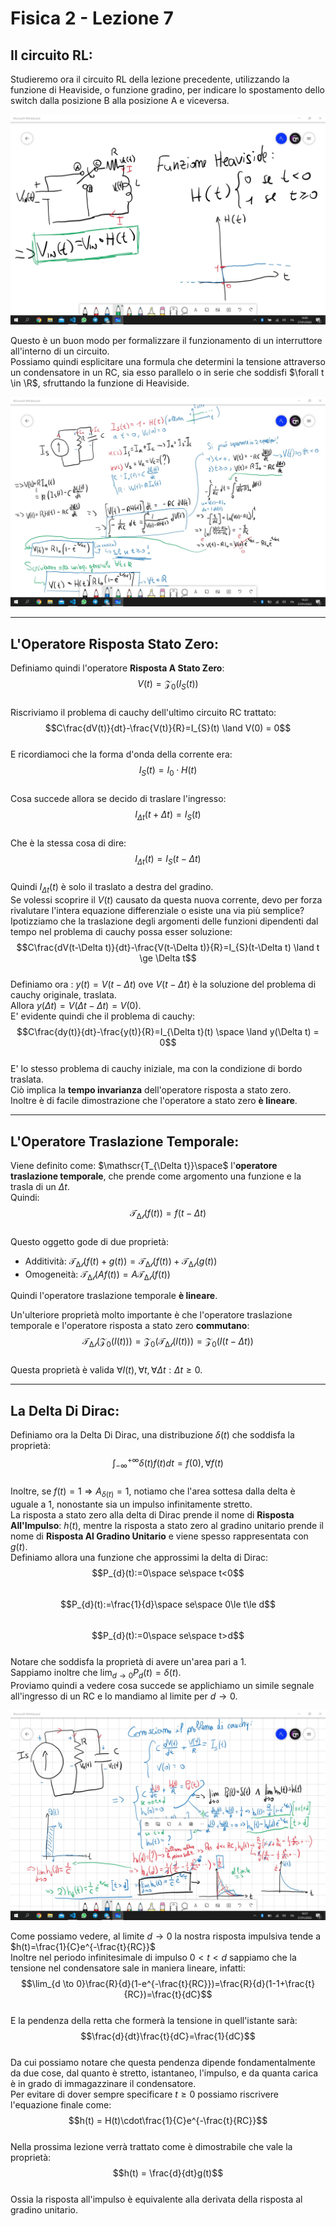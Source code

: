 <script type="text/javascript"
  src="https://cdnjs.cloudflare.com/ajax/libs/mathjax/2.7.0/MathJax.js?config=TeX-AMS_CHTML">
</script>
<script type="text/x-mathjax-config">
  MathJax.Hub.Config({
    tex2jax: {
      inlineMath: [['$','$'], ['\\(','\\)']],
      processEscapes: true},
      jax: ["input/TeX","input/MathML","input/AsciiMath","output/CommonHTML"],
      extensions: ["tex2jax.js","mml2jax.js","asciimath2jax.js","MathMenu.js","MathZoom.js","AssistiveMML.js", "[Contrib]/a11y/accessibility-menu.js"],
      TeX: {
      extensions: ["AMSmath.js","AMSsymbols.js","noErrors.js","noUndefined.js"],
      equationNumbers: {
      autoNumber: "AMS"
      }
    }
  });
</script>

Fisica 2 - Lezione 7
====================

Il circuito RL:
---------------

Studieremo ora il circuito RL della lezione precedente, utilizzando la funzione di Heaviside, o funzione gradino, per indicare lo spostamento dello switch dalla posizione B alla posizione A e viceversa.  

![Image](/img/lez7/funzione_heaviside.jpg)  

Questo è un buon modo per formalizzare il funzionamento di un interruttore all'interno di un circuito.  
Possiamo quindi esplicitare una formula che determini la tensione attraverso un condensatore in un RC, sia esso parallelo o in serie che soddisfi $\forall t \in \R$, sfruttando la funzione di Heaviside.  

![Image](/img/lez7/equazione_generale_circuito_rc_parallelo.jpg)  

---
L'Operatore Risposta Stato Zero:
--------------------------------

Definiamo quindi l'operatore **Risposta A Stato Zero**:  
$$V(t) = \mathscr{Z_{0}}(I_{S}(t))$$  
Riscriviamo il problema di cauchy dell'ultimo circuito RC trattato:  
$$C\frac{dV(t)}{dt}-\frac{V(t)}{R}=I_{S}(t) \land V(0) = 0$$  
E ricordiamoci che la forma d'onda della corrente era:  
$$I_{S}(t) = I_{0}\cdot H(t)$$  
Cosa succede allora se decido di traslare l'ingresso:  
$$I_{\Delta t}(t+\Delta t) = I_{S}(t)$$  
Che è la stessa cosa di dire:  
$$I_{\Delta t}(t) = I_{S}(t-\Delta t)$$  
Quindi $I_{\Delta t}(t)$ è solo il traslato a destra del gradino.  
Se volessi scoprire il $V(t)$ causato da questa nuova corrente, devo per forza rivalutare l'intera equazione differenziale o esiste una via più semplice?  
Ipotizziamo che la traslazione degli argomenti delle funzioni dipendenti dal tempo nel problema di cauchy possa esser soluzione:  
$$C\frac{dV(t-\Delta t)}{dt}-\frac{V(t-\Delta t)}{R}=I_{S}(t-\Delta t) \land t \ge \Delta t$$  
Definiamo ora : $y(t) = V(t-\Delta t)$ ove $V(t-\Delta t)$ è la soluzione del problema di cauchy originale, traslata.  
Allora $y(\Delta t) = V(\Delta t - \Delta t) = V(0)$.  
E' evidente quindi che il problema di cauchy:  
$$C\frac{dy(t)}{dt}-\frac{y(t)}{R}=I_{\Delta t}(t) \space \land y(\Delta t) = 0$$  
E' lo stesso problema di cauchy iniziale, ma con la condizione di bordo traslata.  
Ciò implica la **tempo invarianza** dell'operatore risposta a stato zero.  
Inoltre è di facile dimostrazione che l'operatore a stato zero **è lineare**.  

---
L'Operatore Traslazione Temporale:
----------------------------------

Viene definito come: $\mathscr{T_{\Delta t}}\space$ l'**operatore traslazione temporale**, che prende come argomento una funzione e la trasla di un $\Delta t$.  
Quindi:  
$$\mathscr{T_{\Delta t}}(f(t)) = f(t-\Delta t)$$  
Questo oggetto gode di due proprietà:
- Additività: $\mathscr{T_{\Delta t}}(f(t)+g(t)) = \mathscr{T_{\Delta t}}(f(t)) + \mathscr{T_{\Delta t}}(g(t))$  
- Omogeneità: $\mathscr{T_{\Delta t}}(Af(t)) = A\mathscr{T_{\Delta t}}(f(t))$  

Quindi l'operatore traslazione temporale **è lineare**.  

Un'ulteriore proprietà molto importante è che l'operatore traslazione temporale e l'operatore risposta a stato zero **commutano**:  
$$\mathscr{T_{\Delta t}}(\mathscr{Z_{0}}(I(t)))=\mathscr{Z_{0}}(\mathscr{T_{\Delta t}}(I(t)))=\mathscr{Z_{0}}(I(t-\Delta t))$$  
Questa proprietà è valida $\forall I(t), \forall t, \forall \Delta t:\Delta t \ge 0$.  

---
La Delta Di Dirac:
------------------

Definiamo ora la Delta Di Dirac, una distribuzione $\delta(t)$ che soddisfa la proprietà:  
$$\int_{-\infty}^{+\infty}\delta(t)f(t)dt=f(0), \forall f(t)$$  
Inoltre, se $f(t) = 1 \Longrightarrow A_{\delta(t)}=1$, notiamo che l'area sottesa dalla delta è uguale a 1, nonostante sia un impulso infinitamente stretto.  
La risposta a stato zero alla delta di Dirac prende il nome di **Risposta All'Impulso**: $h(t)$, mentre la risposta a stato zero al gradino unitario prende il nome di **Risposta Al Gradino Unitario** e viene spesso rappresentata con $g(t)$.  
Definiamo allora una funzione che approssimi la delta di Dirac:  
$$P_{d}(t):=0\space se\space t<0$$  
$$P_{d}(t):=\frac{1}{d}\space se\space 0\le t\le d$$  
$$P_{d}(t):=0\space se\space t>d$$  
Notare che soddisfa la proprietà di avere un'area pari a 1.  
Sappiamo inoltre che $\lim_{d \to 0}P_{d}(t)=\delta(t)$.  
Proviamo quindi a vedere cosa succede se applichiamo un simile segnale all'ingresso di un RC e lo mandiamo al limite per $d \to 0$.  

![Image](img/lez7/risposta_impulsiva_circuito_rc.jpg)  

Come possiamo vedere, al limite $d \to 0$ la nostra risposta impulsiva tende a $h(t)=\frac{1}{C}e^{-\frac{t}{RC}}$  
Inoltre nel periodo infinitesimale di impulso $0 < t < d$ sappiamo che la tensione nel condensatore sale in maniera lineare, infatti:  
$$\lim_{d \to 0}\frac{R}{d}(1-e^{-\frac{t}{RC}})=\frac{R}{d}(1-1+\frac{t}{RC})=\frac{t}{dC}$$  
E la pendenza della retta che formerà la tensione in quell'istante sarà:  
$$\frac{d}{dt}\frac{t}{dC}=\frac{1}{dC}$$  
Da cui possiamo notare che questa pendenza dipende fondamentalmente da due cose, dal quanto è stretto, istantaneo, l'impulso, e da quanta carica è in grado di immagazzinare il condensatore.  
Per evitare di dover sempre specificare $t\ge0$ possiamo riscrivere l'equazione finale come:  
$$h(t) = H(t)\cdot\frac{1}{C}e^{-\frac{t}{RC}}$$  
Nella prossima lezione verrà trattato come è dimostrabile che vale la proprietà:  
$$h(t) = \frac{d}{dt}g(t)$$  
Ossia la risposta all'impulso è equivalente alla derivata della risposta al gradino unitario.  
